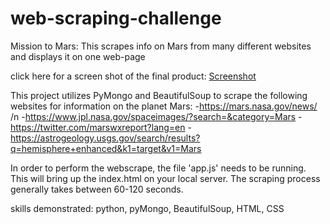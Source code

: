 # web-scraping-challenge
Mission to Mars:  This scrapes info on Mars from many different websites and displays it on one web-page

click here for a screen shot of the final product: [Screenshot](screenshot.png)

This project utilizes PyMongo and BeautifulSoup to scrape the following websites for information on the planet Mars:
-https://mars.nasa.gov/news/ /n
-https://www.jpl.nasa.gov/spaceimages/?search=&category=Mars
-https://twitter.com/marswxreport?lang=en
-https://astrogeology.usgs.gov/search/results?q=hemisphere+enhanced&k1=target&v1=Mars

In order to perform the webscrape, the file 'app.js' needs to be running.  This will bring up the index.html on your local server.  The scraping process generally takes between 60-120 seconds.

skills demonstrated: python, pyMongo, BeautifulSoup, HTML, CSS


